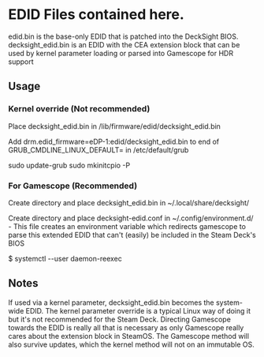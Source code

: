 # EDID Files contained here.

edid.bin is the base-only EDID that is patched into the DeckSight BIOS. decksight_edid.bin is an EDID with the CEA extension block that can be used by kernel parameter loading or parsed into Gamescope for HDR support

## Usage
### Kernel override (Not recommended) 
Place decksight_edid.bin in /lib/firmware/edid/decksight_edid.bin

Add drm.edid_firmware=eDP-1:edid/decksight_edid.bin to end of GRUB_CMDLINE_LINUX_DEFAULT= in /etc/default/grub

sudo update-grub
sudo mkinitcpio -P

### For Gamescope (Recommended)
Create directory and place decksight_edid.bin in ~/.local/share/decksight/

Create directory and place decksight-edid.conf in ~/.config/environment.d/ - This file creates an environment variable which redirects gamescope to parse this extended EDID that can't (easily) be included in the Steam Deck's BIOS

$ systemctl --user daemon-reexec

## Notes
If used via a kernel parameter, decksight_edid.bin becomes the system-wide EDID. The kernel parameter override is a typical Linux way of doing it but it's not recommended for the Steam Deck. Directing Gamescope towards the EDID is really all that is necessary as only Gamescope really cares about the extension block in SteamOS. The Gamescope method will also survive updates, which the kernel method will not on an immutable OS.
